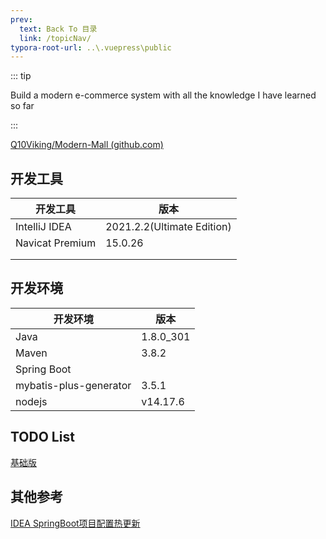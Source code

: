 ```yaml
---
prev:
  text: Back To 目录
  link: /topicNav/
typora-root-url: ..\.vuepress\public
---
```




::: tip

Build a modern e-commerce system with all the knowledge I have learned so far

:::

[Q10Viking/Modern-Mall (github.com)](https://github.com/Q10Viking/Modern-Mall)



## 开发工具

| 开发工具        | 版本                       |
| --------------- | -------------------------- |
| IntelliJ IDEA   | 2021.2.2(Ultimate Edition) |
| Navicat Premium | 15.0.26                    |
|                 |                            |
|                 |                            |



## 开发环境

| 开发环境 | 版本      |
| -------- | --------- |
| Java     | 1.8.0_301 |
| Maven    | 3.8.2     |
|  Spring Boot        |           |
| mybatis-plus-generator | 3.5.1 |
| nodejs | v14.17.6 |



## TODO List



[基础版](https://note.youdao.com/ynoteshare/index.html?id=866db703e9c2e464c8bca11617b82be3&type=notebook&_time=1677998602798)



## 其他参考

[IDEA SpringBoot项目配置热更新](https://blog.csdn.net/qq_40373914/article/details/105673683)
